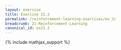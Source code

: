 ```yaml
---
layout: exercise
title: Exercise 21.2
permalink: /reinforcement-learning-exercises/ex_2/
breadcrumb: 21-Reinforcement-Learning
canonical_id: ex21.2
---
```


{% include mathjax_support %}

